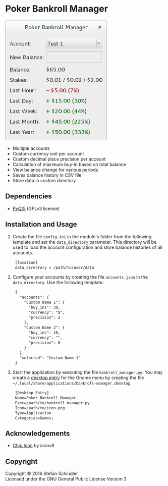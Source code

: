 # Poker Bankroll Manager
![screenshot](screenshot.png)

* Multiple accounts
* Custom currency unit per account
* Custom decimal place precision per account
* Calculation of maximum buy-in based on total balance
* View balance change for various periods
* Saves balance history in CSV file
* Store data in custom directory

## Dependencies
* [PyQt5](https://www.riverbankcomputing.com/software/pyqt/intro) (GPLv3
  license)

## Installation and Usage
1. Create the file `config.ini` in the module's folder from the following
   template and set the `data_directory` parameter. This directory will be used
   to load the account configuration and store balance histories of all
   accounts.

		[location]
		data_directory = /path/to/user/data

2. Configure your accounts by creating the file `accounts.json` in the
   `data_directory`. Use the following template:

		{
		  "accounts": {
		    "Custom Name 1": {
		      "buy_ins": 30,
		      "currency": "$",
		      "precision": 2
		    },
		    "Custom Name 2": {
		      "buy_ins": 10,
		      "currency": "",
		      "precision": 0
		    }
		  },
		  "selected": "Custom Name 1"
		}

3. Start the application by executing the file `bankroll_manager.py`. You may
   create a
   [desktop entry](https://developer.gnome.org/integration-guide/stable/desktop-files.html.en)
   for the Gnome menu by creating the file
   `~/.local/share/applications/bankroll-manager.desktop`.

		[Desktop Entry]
		Name=Poker Bankroll Manager
		Exec=/path/to/bankroll_manager.py
		Icon=/path/to/icon.png
		Type=Application
		Categories=Games;

## Acknowledgements
* [Chip Icon](https://icons8.com/web-app/16428/chip) by *Icons8*

## Copyright
Copyright © 2016 Stefan Schindler  
Licensed under the GNU General Public License Version 3
